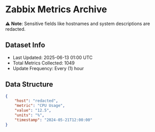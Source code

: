 # Zabbix Metrics Archive

⚠️ **Note**: Sensitive fields like hostnames and system descriptions are redacted.

## Dataset Info
- Last Updated: 2025-06-13 01:00 UTC
- Total Metrics Collected: 1049
- Update Frequency: Every (1) hour

## Data Structure
```json
{
    "host": "redacted",
    "metric": "CPU Usage",
    "value": "12.5",
    "units": "%",
    "timestamp": "2024-05-21T12:00:00"
}
```
